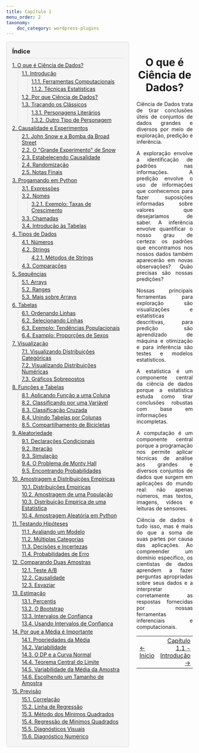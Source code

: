```yaml
---
title: Capítulo 1
menu_order: 2
taxonomy:
    doc_category: wordpress-plugins
---
```

<div style="position: relative">
<div style="float: left;width: 300px;background-color: #f5f5f5;border: 1px solid #ddd;border-radius: 5px;padding: 15px;margin-right: 20px;margin-bottom: 5px;overflow: hidden">
<h3 style="margin: 0 0 10px 0;padding-bottom: 8px;border-bottom: 1px solid #ddd">Índice</h3>
<ol style="margin: 0;padding-left: 0;list-style-type: none">
 	<li style="margin-bottom: 5px"><a style="padding: 2px 0" href="https://literaciadigital.ufms.br/data8/1-0/">1. O que é Ciência de Dados?</a>
<ul style="margin: 5px 0 5px 15px;padding-left: 10px;list-style-type: none;border-left: 1px solid #ddd">
 	<li style="margin-bottom: 3px"><a style="padding: 2px 0" href="https://literaciadigital.ufms.br/data8/1-0/1-1/">1.1. Introdução</a>
<ul style="margin: 5px 0 5px 15px;padding-left: 10px;list-style-type: none;border-left: 1px solid #ddd">
 	<li style="margin-bottom: 3px"><a style="padding: 2px 0" href="https://literaciadigital.ufms.br/data8/1-0/1-1/1-1/">1.1.1. Ferramentas Computacionais</a></li>
 	<li style="margin-bottom: 3px"><a style="padding: 2px 0" href="https://literaciadigital.ufms.br/data8/1-0/1-1/1-2/">1.1.2. Técnicas Estatísticas</a></li>
</ul>
</li>
 	<li style="margin-bottom: 3px"><a style="padding: 2px 0" href="https://literaciadigital.ufms.br/data8/1-0/1-2/">1.2. Por que Ciência de Dados?</a></li>
 	<li style="margin-bottom: 3px"><a style="padding: 2px 0" href="https://literaciadigital.ufms.br/data8/1-0/1-3/">1.3. Traçando os Clássicos</a>
<ul style="margin: 5px 0 5px 15px;padding-left: 10px;list-style-type: none;border-left: 1px solid #ddd">
 	<li style="margin-bottom: 3px"><a style="padding: 2px 0" href="https://literaciadigital.ufms.br/data8/1-0/1-3/3-1/">1.3.1. Personagens Literários</a></li>
 	<li style="margin-bottom: 3px"><a style="padding: 2px 0" href="https://literaciadigital.ufms.br/data8/1-0/1-3/3-2/">1.3.2. Outro Tipo de Personagem</a></li>
</ul>
</li>
</ul>
</li>
 	<li style="margin-bottom: 5px"><a style="padding: 2px 0" href="https://literaciadigital.ufms.br/data8/2-0/">2. Causalidade e Experimentos</a>
<ul style="margin: 5px 0 5px 15px;padding-left: 10px;list-style-type: none;border-left: 1px solid #ddd">
 	<li style="margin-bottom: 3px"><a style="padding: 2px 0" href="https://literaciadigital.ufms.br/data8/2-0/2-1/">2.1. John Snow e a Bomba da Broad Street</a></li>
 	<li style="margin-bottom: 3px"><a style="padding: 2px 0" href="https://literaciadigital.ufms.br/data8/2-0/2-2/">2.2. O "Grande Experimento" de Snow</a></li>
 	<li style="margin-bottom: 3px"><a style="padding: 2px 0" href="https://literaciadigital.ufms.br/data8/2-0/2-3/">2.3. Estabelecendo Causalidade</a></li>
 	<li style="margin-bottom: 3px"><a style="padding: 2px 0" href="https://literaciadigital.ufms.br/data8/2-0/2-4/">2.4. Randomização</a></li>
 	<li style="margin-bottom: 3px"><a style="padding: 2px 0" href="https://literaciadigital.ufms.br/data8/2-0/2-5/">2.5. Notas Finais</a></li>
</ul>
</li>
 	<li style="margin-bottom: 5px"><a style="padding: 2px 0" href="https://literaciadigital.ufms.br/data8/3-0/">3. Progamando em Python</a>
<ul style="margin: 5px 0 5px 15px;padding-left: 10px;list-style-type: none;border-left: 1px solid #ddd">
 	<li style="margin-bottom: 3px"><a style="padding: 2px 0" href="https://literaciadigital.ufms.br/data8/3-0/3-1/">3.1. Expressões</a></li>
 	<li style="margin-bottom: 3px"><a style="padding: 2px 0" href="https://literaciadigital.ufms.br/data8/3-0/3-2/">3.2. Nomes</a>
<ul style="margin: 5px 0 5px 15px;padding-left: 10px;list-style-type: none;border-left: 1px solid #ddd">
 	<li style="margin-bottom: 3px"><a style="padding: 2px 0" href="https://literaciadigital.ufms.br/data8/3-0/3-2/2-1/">3.2.1. Exemplo: Taxas de Crescimento</a></li>
</ul>
</li>
 	<li style="margin-bottom: 3px"><a style="padding: 2px 0" href="https://literaciadigital.ufms.br/data8/3-0/3-3/">3.3. Chamadas</a></li>
 	<li style="margin-bottom: 3px"><a style="padding: 2px 0" href="https://literaciadigital.ufms.br/data8/3-0/3-4/">3.4. Introdução às Tabelas</a></li>
</ul>
</li>
 	<li style="margin-bottom: 5px"><a style="padding: 2px 0" href="https://literaciadigital.ufms.br/data8/4-0/">4. Tipos de Dados</a>
<ul style="margin: 5px 0 5px 15px;padding-left: 10px;list-style-type: none;border-left: 1px solid #ddd">
 	<li style="margin-bottom: 3px"><a style="padding: 2px 0" href="https://literaciadigital.ufms.br/data8/4-0/4-1/">4.1. Números</a></li>
 	<li style="margin-bottom: 3px"><a style="padding: 2px 0" href="https://literaciadigital.ufms.br/data8/4-0/4-2/">4.2. Strings</a>
<ul style="margin: 5px 0 5px 15px;padding-left: 10px;list-style-type: none;border-left: 1px solid #ddd">
 	<li style="margin-bottom: 3px"><a style="padding: 2px 0" href="https://literaciadigital.ufms.br/data8/4-0/4-2/2-1/">4.2.1. Métodos de Strings</a></li>
</ul>
</li>
 	<li style="margin-bottom: 3px"><a style="padding: 2px 0" href="https://literaciadigital.ufms.br/data8/4-0/4-3/">4.3. Comparações</a></li>
</ul>
</li>
 	<li style="margin-bottom: 5px"><a style="padding: 2px 0" href="https://literaciadigital.ufms.br/data8/5-0/">5. Sequências</a>
<ul style="margin: 5px 0 5px 15px;padding-left: 10px;list-style-type: none;border-left: 1px solid #ddd">
 	<li style="margin-bottom: 3px"><a style="padding: 2px 0" href="https://literaciadigital.ufms.br/data8/5-0/5-1/">5.1. Arrays</a></li>
 	<li style="margin-bottom: 3px"><a style="padding: 2px 0" href="https://literaciadigital.ufms.br/data8/5-0/5-2/">5.2. Ranges</a></li>
 	<li style="margin-bottom: 3px"><a style="padding: 2px 0" href="https://literaciadigital.ufms.br/data8/5-0/5-3/">5.3. Mais sobre Arrays</a></li>
</ul>
</li>
 	<li style="margin-bottom: 5px"><a style="padding: 2px 0" href="#">6. Tabelas</a>
<ul style="margin: 5px 0 5px 15px;padding-left: 10px;list-style-type: none;border-left: 1px solid #ddd">
 	<li style="margin-bottom: 3px"><a style="padding: 2px 0" href="#">6.1. Ordenando Linhas</a></li>
 	<li style="margin-bottom: 3px"><a style="padding: 2px 0" href="#">6.2. Selecionando Linhas</a></li>
 	<li style="margin-bottom: 3px"><a style="padding: 2px 0" href="#">6.3. Exemplo: Tendências Populacionais</a></li>
 	<li style="margin-bottom: 3px"><a style="padding: 2px 0" href="#">6.4. Examplo: Proporções de Sexos</a></li>
</ul>
</li>
 	<li style="margin-bottom: 5px"><a style="padding: 2px 0" href="#">7. Visualização</a>
<ul style="margin: 5px 0 5px 15px;padding-left: 10px;list-style-type: none;border-left: 1px solid #ddd">
 	<li style="margin-bottom: 3px"><a style="padding: 2px 0" href="#">7.1. Visualizando Distribuições
Categóricas</a></li>
 	<li style="margin-bottom: 3px"><a style="padding: 2px 0" href="#">7.2. Visualizando Distribuições Numéricas</a></li>
 	<li style="margin-bottom: 3px"><a style="padding: 2px 0" href="#">7.3. Gráficos Sobrepostos</a></li>
</ul>
</li>
 	<li style="margin-bottom: 5px"><a style="padding: 2px 0" href="#">8. Funções e Tabelas</a>
<ul style="margin: 5px 0 5px 15px;padding-left: 10px;list-style-type: none;border-left: 1px solid #ddd">
 	<li style="margin-bottom: 3px"><a style="padding: 2px 0" href="#">8.1. Aplicando Função a uma Coluna</a></li>
 	<li style="margin-bottom: 3px"><a style="padding: 2px 0" href="#">8.2. Classificando por uma Variável</a></li>
 	<li style="margin-bottom: 3px"><a style="padding: 2px 0" href="#">8.3. Classificação Cruzada</a></li>
 	<li style="margin-bottom: 3px"><a style="padding: 2px 0" href="#">8.4. Unindo Tabelas por Colunas</a></li>
 	<li style="margin-bottom: 3px"><a style="padding: 2px 0" href="#">8.5. Compartilhamento de Bicicletas</a></li>
</ul>
</li>
 	<li style="margin-bottom: 5px"><a style="padding: 2px 0" href="#">9. Aleatoriedade</a>
<ul style="margin: 5px 0 5px 15px;padding-left: 10px;list-style-type: none;border-left: 1px solid #ddd">
 	<li style="margin-bottom: 3px"><a style="padding: 2px 0" href="#">9.1. Declarações Condicionais</a></li>
 	<li style="margin-bottom: 3px"><a style="padding: 2px 0" href="#">9.2. Iteração</a></li>
 	<li style="margin-bottom: 3px"><a style="padding: 2px 0" href="#">9.3. Simulação</a></li>
 	<li style="margin-bottom: 3px"><a style="padding: 2px 0" href="#">9.4. O Problema de Monty Hall</a></li>
 	<li style="margin-bottom: 3px"><a style="padding: 2px 0" href="#">9.5. Encontrando Probabilidades</a></li>
</ul>
</li>
 	<li style="margin-bottom: 5px"><a style="padding: 2px 0" href="#">10. Amostragem e Distribuições Empíricas</a>
<ul style="margin: 5px 0 5px 15px;padding-left: 10px;list-style-type: none;border-left: 1px solid #ddd">
 	<li style="margin-bottom: 3px"><a style="padding: 2px 0" href="#">10.1. Distribuições Empíricas</a></li>
 	<li style="margin-bottom: 3px"><a style="padding: 2px 0" href="#">10.2. Amostragem de uma População</a></li>
 	<li style="margin-bottom: 3px"><a style="padding: 2px 0" href="#">10.3. Distribuição Empírica de uma
Estatística</a></li>
 	<li style="margin-bottom: 3px"><a style="padding: 2px 0" href="#">10.4. Amostragem Aleatória em Python </a></li>
</ul>
</li>
 	<li style="margin-bottom: 5px"><a style="padding: 2px 0" href="#">11. Testando Hipóteses</a>
<ul style="margin: 5px 0 5px 15px;padding-left: 10px;list-style-type: none;border-left: 1px solid #ddd">
 	<li style="margin-bottom: 3px"><a style="padding: 2px 0" href="#">11.1. Avaliando um Modelo</a></li>
 	<li style="margin-bottom: 3px"><a style="padding: 2px 0" href="#">11.2. Múltiplas Categorias</a></li>
 	<li style="margin-bottom: 3px"><a style="padding: 2px 0" href="#">11.3. Decisões e Incertezas</a></li>
 	<li style="margin-bottom: 3px"><a style="padding: 2px 0" href="#">11.4. Probabilidades de Erro</a></li>
</ul>
</li>
 	<li style="margin-bottom: 5px"><a style="padding: 2px 0" href="#">12. Comparando Duas Amostras</a>
<ul style="margin: 5px 0 5px 15px;padding-left: 10px;list-style-type: none;border-left: 1px solid #ddd">
 	<li style="margin-bottom: 3px"><a style="padding: 2px 0" href="#">12.1. Teste A/B</a></li>
 	<li style="margin-bottom: 3px"><a style="padding: 2px 0" href="#">12.2. Causalidade</a></li>
 	<li style="margin-bottom: 3px"><a style="padding: 2px 0" href="#">12.3. Esvaziar</a></li>
</ul>
</li>
 	<li style="margin-bottom: 5px"><a style="padding: 2px 0" href="#">13. Estimação</a>
<ul style="margin: 5px 0 5px 15px;padding-left: 10px;list-style-type: none;border-left: 1px solid #ddd">
 	<li style="margin-bottom: 3px"><a style="padding: 2px 0" href="#">13.1. Percentis</a></li>
 	<li style="margin-bottom: 3px"><a style="padding: 2px 0" href="#">13.2. O Bootstrap</a></li>
 	<li style="margin-bottom: 3px"><a style="padding: 2px 0" href="#">13.3. Intervalos de Confiança</a></li>
 	<li style="margin-bottom: 3px"><a style="padding: 2px 0" href="#">13.4. Usando Intervalos de Confiança</a></li>
</ul>
</li>
 	<li style="margin-bottom: 5px"><a style="padding: 2px 0" href="#">14. Por que a Média é Importante</a>
<ul style="margin: 5px 0 5px 15px;padding-left: 10px;list-style-type: none;border-left: 1px solid #ddd">
 	<li style="margin-bottom: 3px"><a style="padding: 2px 0" href="#">14.1. Propriedades da Média</a></li>
 	<li style="margin-bottom: 3px"><a style="padding: 2px 0" href="#">14.2. Variabilidade</a></li>
 	<li style="margin-bottom: 3px"><a style="padding: 2px 0" href="#">14.3. O DP e a Curva Normal</a></li>
 	<li style="margin-bottom: 3px"><a style="padding: 2px 0" href="#">14.4. Teorema Central do Limite</a></li>
 	<li style="margin-bottom: 3px"><a style="padding: 2px 0" href="#">14.5. Variabilidade da Média da Amostra</a></li>
 	<li style="margin-bottom: 3px"><a style="padding: 2px 0" href="#">14.6. Escolhendo um Tamanho de Amostra</a></li>
</ul>
</li>
 	<li style="margin-bottom: 5px"><a style="padding: 2px 0" href="#">15. Previsão</a>
<ul style="margin: 5px 0 5px 15px;padding-left: 10px;list-style-type: none;border-left: 1px solid #ddd">
 	<li style="margin-bottom: 3px"><a style="padding: 2px 0" href="#">15.1. Correlação</a></li>
 	<li style="margin-bottom: 3px"><a style="padding: 2px 0" href="#">15.2. Linha de Regressão</a></li>
 	<li style="margin-bottom: 3px"><a style="padding: 2px 0" href="#">15.3. Método dos Mínimos Quadrados</a></li>
 	<li style="margin-bottom: 3px"><a style="padding: 2px 0" href="#">15.4. Regressão de Mínimos Quadrados</a></li>
 	<li style="margin-bottom: 3px"><a style="padding: 2px 0" href="#">15.5. Diagnósticos Visuais</a></li>
 	<li style="margin-bottom: 3px"><a style="padding: 2px 0" href="#">15.6. Diagnóstico Numérico</a></li>
</ul>
</li>
</ol>
</div>
<!-- Main Content -->
<div style="overflow: hidden">

<!-- This prevents content from wrapping under the floated index -->
<h1 id="titulo-texto-principal" style="text-align: center">O que é Ciência de Dados?</h1>
<p style="text-align: justify">Ciência de Dados trata de tirar conclusões úteis de conjuntos de dados grandes e diversos por meio de exploração, predição e inferência.</p>
<p style="text-align: justify">A exploração envolve a identificação de padrões nas informações. A predição envolve o uso de informações que conhecemos para fazer suposições informadas sobre valores que desejaríamos de saber. A inferência envolve quantificar o nosso grau de certeza: os padrões que encontramos nos nossos dados também aparecerão em novas observações? Quão precisas são nossas predições?</p>
<p style="text-align: justify">Nossas principais ferramentas para exploração são visualizações e estatísticas descritivas, para predição são aprendizado de máquina e otimização e para inferência são testes e modelos estatísticos.</p>
<p style="text-align: justify">A estatística é um componente central da ciência de dados porque a estatística estuda como tirar conclusões robustas com base em informações incompletas.</p>
<p style="text-align: justify">A computação é um componente central porque a programação nos permite aplicar técnicas de análise aos grandes e diversos conjuntos de dados que surgem em aplicações do mundo real: não apenas números, mas textos, imagens, vídeos e leituras de sensores.</p>
<p style="text-align: justify">Ciência de dados é tudo isso, mas é mais do que a soma de suas partes por causa das aplicações. Ao compreender um domínio específico, os cientistas de dados aprendem a fazer perguntas apropriadas sobre seus dados e a interpretar corretamente as respostas fornecidas por nossas ferramentas inferenciais e computacionais.</p>

<table width="100%">
<tbody>
<tr>
<td align="left"><a class="next-page-link" href="https://literaciadigital.ufms.br/data8/">← Início</a></td>
<td align="right"><a class="next-page-link" href="https://literaciadigital.ufms.br/data8/1-1/">Capítulo 1.1 - Introdução →</a></td>
</tr>
</tbody>
</table>
</div>
</div>
<div style="clear: both;height: 1px;margin-top: -1px"></div>